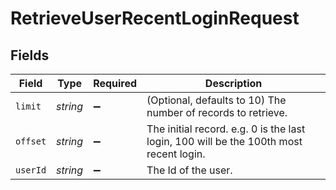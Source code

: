 # RetrieveUserRecentLoginRequest


## Fields

| Field                                                                                  | Type                                                                                   | Required                                                                               | Description                                                                            |
| -------------------------------------------------------------------------------------- | -------------------------------------------------------------------------------------- | -------------------------------------------------------------------------------------- | -------------------------------------------------------------------------------------- |
| `limit`                                                                                | *string*                                                                               | :heavy_minus_sign:                                                                     | (Optional, defaults to 10) The number of records to retrieve.                          |
| `offset`                                                                               | *string*                                                                               | :heavy_minus_sign:                                                                     | The initial record. e.g. 0 is the last login, 100 will be the 100th most recent login. |
| `userId`                                                                               | *string*                                                                               | :heavy_minus_sign:                                                                     | The Id of the user.                                                                    |